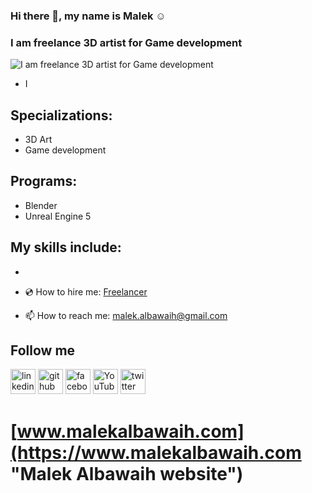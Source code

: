 ### Hi there 👋, my name is Malek ☺️
### I am freelance 3D artist for Game development

![I am freelance 3D artist for Game development](https://raw.githubusercontent.com/malekalbawaih/MalekAlbawaih/main/MalBanner.png)

- I 

## Specializations:
- 3D Art
- Game development

## Programs:
- Blender
- Unreal Engine 5

## My skills include:
- 

- 💿 How to hire me: [Freelancer](https://www.freelancer.com/u/albawaih "Hire me on Freelancer website")
- 📫 How to reach me: malek.albawaih@gmail.com

## Follow me
[<img src='https://cdn.jsdelivr.net/npm/simple-icons@3.0.1/icons/linkedin.svg' alt='linkedin' height='40'>](https://www.linkedin.com/in/malekalbawaih/)  [<img src='https://cdn.jsdelivr.net/npm/simple-icons@3.0.1/icons/github.svg' alt='github' height='40'>](https://github.com/malekalbawaih)  [<img src='https://cdn.jsdelivr.net/npm/simple-icons@3.0.1/icons/facebook.svg' alt='facebook' height='40'>](https://www.facebook.com/malekalbawaih)  [<img src='https://cdn.jsdelivr.net/npm/simple-icons@3.0.1/icons/youtube.svg' alt='YouTube' height='40'>](https://www.youtube.com/@malekalbawaih)  [<img src='https://cdn.jsdelivr.net/npm/simple-icons@3.0.1/icons/twitter.svg' alt='twitter' height='40'>](https://x.com/malekalbawaih) 


# [www.malekalbawaih.com](https://www.malekalbawaih.com "Malek Albawaih website")
